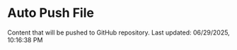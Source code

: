 # Auto Push File

Content that will be pushed to GitHub repository.
Last updated: 06/29/2025, 10:16:38 PM